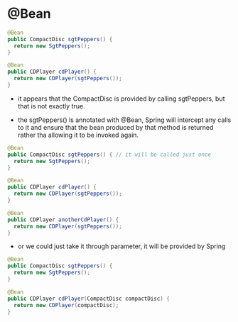# @Bean

```java
@Bean
public CompactDisc sgtPeppers() {
  return new SgtPeppers();
}

@Bean
public CDPlayer cdPlayer() {
  return new CDPlayer(sgtPeppers());
}
```

- it appears that the CompactDisc is provided by calling sgtPeppers, but that is not exactly true.

- the sgtPeppers() is annotated with @Bean, Spring will intercept any calls to
  it and ensure that the bean produced by that method is returned rather tha
  allowing it to be invoked again.

```java
@Bean
public CompactDisc sgtPeppers() { // it will be called just once
  return new SgtPeppers();
}

@Bean
public CDPlayer cdPlayer() {
  return new CDPlayer(sgtPeppers());
}

@Bean
public CDPlayer anotherCdPlayer() {
  return new CDPlayer(sgtPeppers());
}
```

- or we could just take it through parameter, it will be provided by Spring

```java
@Bean
public CompactDisc sgtPeppers() {
  return new SgtPeppers();
}

@Bean
public CDPlayer cdPlayer(CompactDisc compactDisc) {
  return new CDPlayer(compactDisc);
}
```
